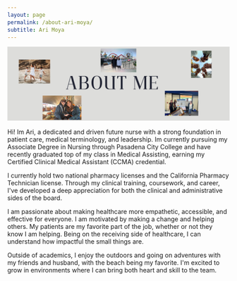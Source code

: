```yaml
---
layout: page 
permalink: /about-ari-moya/
subtitle: Ari Moya
---
```

<p align="center">
  <img src="/assets/img/about%20me%20header.png" alt="About Me Header" style="width:100%; max-height:300px; object-fit:cover;">
</p>

Hi! Im Ari, a dedicated and driven future nurse with a strong foundation in patient care, medical terminology, and leadership. Im currently pursuing my Associate Degree in Nursing through Pasadena City College and have recently graduated top of my class in Medical Assisting, earning my Certified Clinical Medical Assistant (CCMA) credential. 

I currently hold two national pharmacy licenses and the California Pharmacy Technician license. Through my clinical training, coursework, and career, I've developed a deep appreciation for both the clinical and administrative sides of the board.

I am passionate about making healthcare more empathetic, accessible, and effective for everyone. I am motivated by making a change and helping others. My patients are my favorite part of the job, whether or not they know I am helping. Being on the receiving side of healthcare, I can understand how impactful the small things are. 

Outside of academics, I enjoy the outdoors and going on adventures with my friends and husband, with the beach being my favorite. I'm excited to grow in environments where I can bring both heart and skill to the team.
